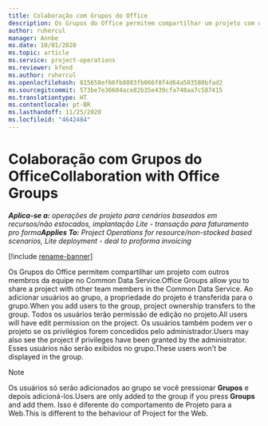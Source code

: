 ```yaml
---
title: Colaboração com Grupos do Office
description: Os Grupos do Office permitem compartilhar um projeto com outros membros da equipe no Common Data Service.
author: ruhercul
manager: Annbe
ms.date: 10/01/2020
ms.topic: article
ms.service: project-operations
ms.reviewer: kfend
ms.author: ruhercul
ms.openlocfilehash: 815658ef66fb8083fb066f8f4d64a503580bfad2
ms.sourcegitcommit: 573be7e36604ace82b35e439cfa748aa7c587415
ms.translationtype: HT
ms.contentlocale: pt-BR
ms.lasthandoff: 11/25/2020
ms.locfileid: "4642484"
---
```

# <a name="collaboration-with-office-groups"></a><span data-ttu-id="f8091-103">Colaboração com Grupos do Office</span><span class="sxs-lookup"><span data-stu-id="f8091-103">Collaboration with Office Groups</span></span>

<span data-ttu-id="f8091-104">_**Aplica-se a:** operações de projeto para cenários baseados em recursos/não estocados, implantação Lite - transação para faturamento pro forma_</span><span class="sxs-lookup"><span data-stu-id="f8091-104">_**Applies To:** Project Operations for resource/non-stocked based scenarios, Lite deployment - deal to proforma invoicing_</span></span>

[!include [rename-banner](~/includes/cc-data-platform-banner.md)]

<span data-ttu-id="f8091-105">Os Grupos do Office permitem compartilhar um projeto com outros membros da equipe no Common Data Service.</span><span class="sxs-lookup"><span data-stu-id="f8091-105">Office Groups allow you to share a project with other team members in the Common Data Service.</span></span> <span data-ttu-id="f8091-106">Ao adicionar usuários ao grupo, a propriedade do projeto é transferida para o grupo.</span><span class="sxs-lookup"><span data-stu-id="f8091-106">When you add users to the group, project ownership transfers to the group.</span></span> <span data-ttu-id="f8091-107">Todos os usuários terão permissão de edição no projeto.</span><span class="sxs-lookup"><span data-stu-id="f8091-107">All users will have edit permission on the project.</span></span> <span data-ttu-id="f8091-108">Os usuários também podem ver o projeto se os privilégios forem concedidos pelo administrador.</span><span class="sxs-lookup"><span data-stu-id="f8091-108">Users may also see the project if privileges have been granted by the administrator.</span></span> <span data-ttu-id="f8091-109">Esses usuários não serão exibidos no grupo.</span><span class="sxs-lookup"><span data-stu-id="f8091-109">These users won't be displayed in the group.</span></span>

> [!NOTE] 
> <span data-ttu-id="f8091-110">Os usuários só serão adicionados ao grupo se você pressionar **Grupos** e depois adicioná-los.</span><span class="sxs-lookup"><span data-stu-id="f8091-110">Users are only added to the group if you press **Groups** and add them.</span></span> <span data-ttu-id="f8091-111">Isso é diferente do comportamento de Projeto para a Web.</span><span class="sxs-lookup"><span data-stu-id="f8091-111">This is different to the behaviour of Project for the Web.</span></span> 

